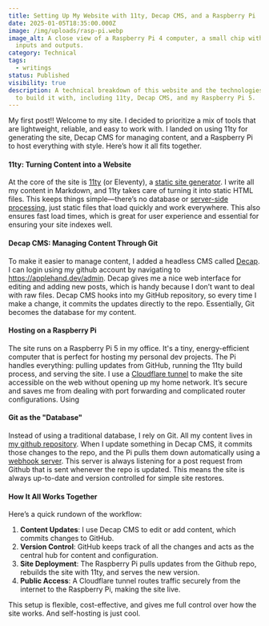 ```yaml
---
title: Setting Up My Website with 11ty, Decap CMS, and a Raspberry Pi
date: 2025-01-05T18:35:00.000Z
image: /img/uploads/rasp-pi.webp
image_alt: A close view of a Raspberry Pi 4 computer, a small chip with various
  inputs and outputs.
category: Technical
tags:
  - writings
status: Published
visibility: true
description: A technical breakdown of this website and the technologies I chose
  to build it with, including 11ty, Decap CMS, and my Raspberry Pi 5.
---
```

My first post!! Welcome to my site. I decided to prioritize a mix of tools that are lightweight, reliable, and easy to work with. I landed on using 11ty for generating the site, Decap CMS for managing content, and a Raspberry Pi to host everything with style. Here’s how it all fits together.

#### 11ty: Turning Content into a Website

At the core of the site is [11ty](https://www.11ty.dev/blog/wikipedia/) (or Eleventy), a [static site generator](https://www.cloudflare.com/learning/performance/static-site-generator/). I write all my content in Markdown, and 11ty takes care of turning it into static HTML files. This keeps things simple—there’s no database or [server-side processing](https://www.searchenginejournal.com/client-side-vs-server-side/482574/), just static files that load quickly and work everywhere. This also ensures fast load times, which is great for user experience and essential for ensuring your site indexes well.

#### Decap CMS: Managing Content Through Git

To make it easier to manage content, I added a headless CMS called [Decap](https://decapcms.org/). I can login using my github account by navigating to https://applehand.dev/admin. Decap gives me a nice web interface for editing and adding new posts, which is handy because I don’t want to deal with raw files. Decap CMS hooks into my GitHub repository, so every time I make a change, it commits the updates directly to the repo. Essentially, Git becomes the database for my content. 

#### Hosting on a Raspberry Pi

The site runs on a Raspberry Pi 5 in my office. It's a tiny, energy-efficient computer that is perfect for hosting my personal dev projects. The Pi handles everything: pulling updates from GitHub, running the 11ty build process, and serving the site. I use a [Cloudflare tunnel](https://developers.cloudflare.com/cloudflare-one/connections/connect-networks/) to make the site accessible on the web without opening up my home network. It’s secure and saves me from dealing with port forwarding and complicated router configurations. Using 

#### Git as the "Database"

Instead of using a traditional database, I rely on Git. All my content lives in [my github repository](https://github.com/Applehand/eleventy-site). When I update something in Decap CMS, it commits those changes to the repo, and the Pi pulls them down automatically using a [webhook server](https://github.com/Applehand/eleventy-site/blob/master/webhook-server/server.js). This server is always listening for a post request from Github that is sent whenever the repo is updated. This means the site is always up-to-date and version controlled for simple site restores.

#### How It All Works Together

Here’s a quick rundown of the workflow:

1. **Content Updates**: I use Decap CMS to edit or add content, which commits changes to GitHub.
2. **Version Control**: GitHub keeps track of all the changes and acts as the central hub for content and configuration.
3. **Site Deployment**: The Raspberry Pi pulls updates from the Github repo, rebuilds the site with 11ty, and serves the new version.
4. **Public Access**: A Cloudflare tunnel routes traffic securely from the internet to the Raspberry Pi, making the site live.

This setup is flexible, cost-effective, and gives me full control over how the site works. And self-hosting is just cool.
